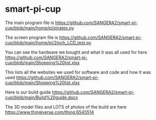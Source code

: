 # smart-pi-cup

The main program file is https://github.com/SANGERA2/smart-pi-cup/blob/main/home/pi/pirates.py

The screen program file is https://github.com/SANGERA2/smart-pi-cup/blob/main/home/pi/2inch_LCD_test.py

You can see the hardware we bought and what it was all used for here https://github.com/SANGERA2/smart-pi-cup/blob/main/Shopping%20list.xlsx

This lists all the websites we used for software and code and how it was used https://github.com/SANGERA2/smart-pi-cup/blob/main/Shopping%20list.xlsx

Here is our build guide https://github.com/SANGERA2/smart-pi-cup/blob/main/Build%20guide.docx

The 3D model files and LOTS of photos of the build are here https://www.thingiverse.com/thing:6545514
